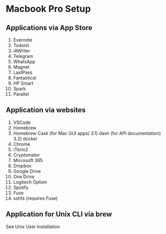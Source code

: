 # Macbook Pro Setup

## Applications via App Store
  1)  Evernote
  2)  Todoist
  3)  iAWriter
  4)  Telegram
  5)  WhatsApp
  6)  Magnet
  7)  LastPass
  8)  Fantastical
  9)  HP Smart
  10) Spark
  11) Parallel


## Application via websites
  1)  VSCode
  2)  Homebrew
  3)  Homebrew Cask (for Mac GUI apps)
       3.1)  dash (for API documentation)
       3.2)  docker
  4)  Chrome
  5)  iTerm2
  6)  Cryptomator
  7)  Microsoft 365
  8)  Dropbox
  9)  Google Drive
  10) One Drive
  11) Logitech Option
  12) Spotify
  13) Fuse
  14) sshfs (requires Fuse)

## Application for Unix CLI via brew
  See Unix User Installation 

